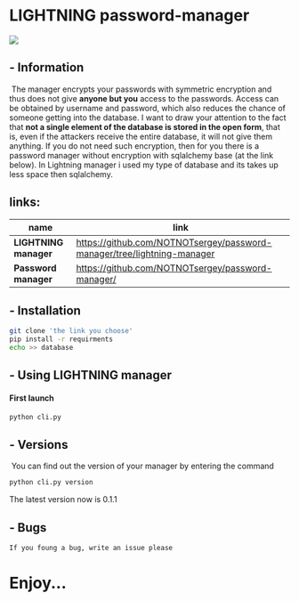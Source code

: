 # LIGHTNING password-manager

![](https://external-content.duckduckgo.com/iu/?u=https%3A%2F%2Fwallup.net%2Fwp-content%2Fuploads%2F2019%2F09%2F953236-lightning-storm-rain-clouds-sky-nature-thunderstorm.jpg&f=1&nofb=1)

## - Information

​	The manager encrypts your passwords with symmetric encryption and thus does not give **anyone but you** access to the passwords. Access can be obtained by username and password, which also reduces the chance of someone getting into the database. I want to draw your attention to the fact that **not a single element of the database is stored in the open form**, that is, even if the attackers receive the entire database, it will not give them anything. If you do not need such encryption, then for you there is a password manager without encryption with sqlalchemy base (at the link below). In Lightning manager i used my type of database and its takes up less space then sqlalchemy. 



## links:

| name                  | link                                                         |
| --------------------- | ------------------------------------------------------------ |
| **LIGHTNING manager** | https://github.com/NOTNOTsergey/password-manager/tree/lightning-manager |
| **Password manager**  | https://github.com/NOTNOTsergey/password-manager/ |

## - Installation

```bash
git clone 'the link you choose'
pip install -r requirments
echo >> database
```

## - Using LIGHTNING manager

#### First launch

```bash
python cli.py 
```

## - Versions

​	You can find out the version of your manager by entering the command

```bash
python cli.py version
```

The latest version now is 0.1.1

## - Bugs
    If you foung a bug, write an issue please

# Enjoy...



